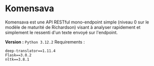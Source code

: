 # Komensava

Komensava est une API RESTful mono-endpoint simple (niveau 0 sur le modèle de maturité de Richardson) visant à analyser rapidement et simplement le ressenti d'un texte envoyé sur l'endpoint.

**Version :** `Python 3.12.2`
Requirements : 
```
deep-translator==1.11.4
Flask==3.0.2
nltk==3.8.1
```

